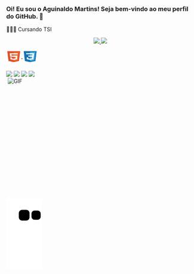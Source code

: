 ### Oi! Eu sou o Aguinaldo Martins! Seja bem-vindo ao meu perfil do GitHub. 👋

👨🏻‍💻 Cursando TSI 

<div align="center">
  <a href="https://github.com/manoguinas">
  <img height="180em" src="https://github-readme-stats.vercel.app/api?username=manoguinas&show_icons=true&theme=merko&include_all_commits=true&count_private=true"/>
  <img height="180em" src="https://github-readme-stats.vercel.app/api/top-langs/?username=manoguinas&layout=compact&langs_count=7&theme=merko"/>
</div>
  
<div style="display: inline_block"><br>
    <img align="center" alt="Rafa-HTML" height="30" width="40" src="https://raw.githubusercontent.com/devicons/devicon/master/icons/html5/html5-original.svg">
    <img align="center" alt="Rafa-CSS" height="30" width="40" src="https://raw.githubusercontent.com/devicons/devicon/master/icons/css3/css3-original.svg">
</div> 
    
  ###
  
<div>
  <a href="https://instagram.com/manoguinas" target="_blank"><img src="https://img.shields.io/badge/-Instagram-%23E4405F?style=for-the-badge&logo=instagram&logoColor=white" target="_blank"></a>
 	<a href="https://www.twitch.tv/manoguinas" target="_blank"><img src="https://img.shields.io/badge/Twitch-9146FF?style=for-the-badge&logo=twitch&logoColor=white" target="_blank"></a>
 <a href="https://discord.gg/egNBS6GkUs" target="_blank"><img src="https://img.shields.io/badge/Discord-7289DA?style=for-the-badge&logo=discord&logoColor=white" target="_blank"></a>
   <a href = "mailto:contatorafaballerini@gmail.com"><img src="https://img.shields.io/badge/-Gmail-%23333?style=for-the-badge&logo=gmail&logoColor=white" target="_blank">
     <img align="right" alt="GIF" src="https://github.com/manoguinas/abhisheknaiidu/blob/master/code.gif?raw=true" width="500" height="320" />
 </a>
</div>
  
![Snake animation](https://github.com/rafaballerini/rafaballerini/blob/output/github-contribution-grid-snake.svg)
